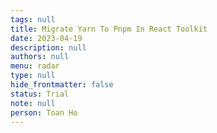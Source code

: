 ```yaml
---
tags: null
title: Migrate Yarn To Pnpm In React Toolkit
date: 2023-04-19
description: null
authors: null
menu: radar
type: null
hide_frontmatter: false
status: Trial
note: null
person: Toan Ho
---
```


